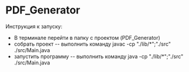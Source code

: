 # PDF_Generator

Инструкция к запуску:
- В терминале перейти в папку с проектом (PDF_Generator)
- собрать проект -- выполнить команду javac -cp "./lib/*";"./src" ./src/Main.java
- запустить программу -- выполнить команду java -cp "./lib/*";"./src" ./src/Main.java